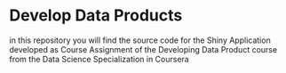 # Develop Data Products
in this repository you will find the source code for the Shiny Application developed as Course Assignment of the Developing Data Product course from the Data Science Specialization in Coursera
